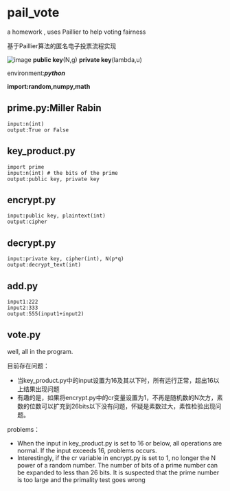 # pail_vote
a homework , uses Paillier to help voting fairness

基于Paillier算法的匿名电子投票流程实现

![image](https://user-images.githubusercontent.com/103557716/202181746-b30ea710-3348-492b-a512-2191ce3da192.png)
**public key**(N,g) **private key**(lambda,u)

environment:***python***

**import:random,numpy,math**

## prime.py:Miller Rabin
```
input:n(int)
output:True or False
```

## key_product.py

```
import prime
input:n(int) # the bits of the prime
output:public key, private key
```

## encrypt.py
```
input:public key, plaintext(int)
output:cipher
```

## decrypt.py
```
input:private key, cipher(int), N(p*q)
output:decrypt_text(int)
```

## add.py
```
input1:222
input2:333
output:555(input1+input2)
```

## vote.py
well, all in the program.

目前存在问题：
* 当key_product.py中的input设置为16及其以下时，所有运行正常，超出16以上结果出现问题
* 有趣的是，如果将encrypt.py中的cr变量设置为1，不再是随机数的N次方，素数的位数可以扩充到26bits以下没有问题，怀疑是素数过大，素性检验出现问题。

problems：
* When the input in key_product.py is set to 16 or below, all operations are normal. If the input exceeds 16, problems occurs.
* Interestingly, if the cr variable in encrypt.py is set to 1, no longer the N power of a random number. The number of bits of a prime number can be expanded to less than 26 bits. It is suspected that the prime number is too large and the primality test goes wrong
